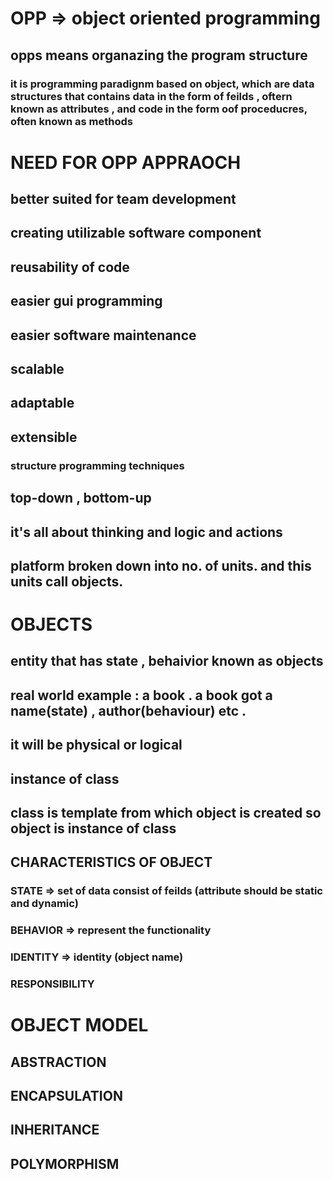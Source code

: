# OPP => object oriented programming
## opps means organazing the program structure
### it is programming paradignm based on object, which are data structures that contains data in the form of feilds , oftern known as attributes , and code in the form oof proceducres, often known as methods

#    NEED FOR OPP APPRAOCH
## better suited for team development
## creating utilizable software component
## reusability of code
## easier gui programming
## easier software maintenance
## scalable
## adaptable
## extensible


### structure programming techniques
## top-down , bottom-up 
## it's all about thinking and logic and actions 

## platform broken down into no. of units. and this units call objects.

#         OBJECTS
## entity that has state , behaivior known as objects
## real world example : a book . a book got a name(state) , author(behaviour) etc .
## it will be physical or logical
## instance of class 
## class is template from which object is created so object is instance of class


##   CHARACTERISTICS OF OBJECT

### STATE => set of data consist of feilds (attribute should be static and dynamic)

### BEHAVIOR => represent the functionality
### IDENTITY => identity (object name)
### RESPONSIBILITY

# OBJECT MODEL
## ABSTRACTION
## ENCAPSULATION
## INHERITANCE
## POLYMORPHISM



